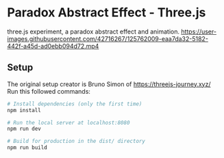 # Paradox Abstract Effect - Three.js
three.js experiment, a paradox abstract effect and animation.
https://user-images.githubusercontent.com/42716267/125762009-eaa7da32-5182-442f-a45d-ad0ebb094d72.mp4

## Setup
The original setup creator is Bruno Simon of https://threejs-journey.xyz/
Run this followed commands:

``` bash
# Install dependencies (only the first time)
npm install

# Run the local server at localhost:8080
npm run dev

# Build for production in the dist/ directory
npm run build
```


